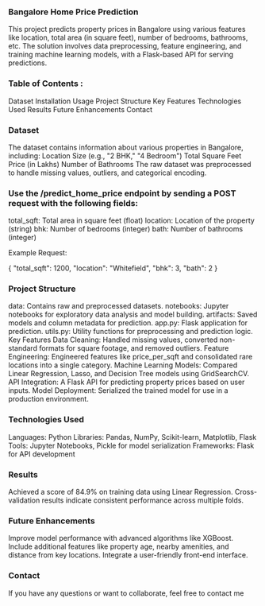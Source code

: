 ### Bangalore Home Price Prediction
This project predicts property prices in Bangalore using various features like location, total area (in square feet), number of bedrooms, bathrooms, etc. The solution involves data preprocessing, feature engineering, and training machine learning models, with a Flask-based API for serving predictions.

### Table of Contents : 
Dataset
Installation
Usage
Project Structure
Key Features
Technologies Used
Results
Future Enhancements
Contact

### Dataset
The dataset contains information about various properties in Bangalore, including:
Location
Size (e.g., "2 BHK," "4 Bedroom")
Total Square Feet
Price (in Lakhs)
Number of Bathrooms
The raw dataset was preprocessed to handle missing values, outliers, and categorical encoding.


### Use the /predict_home_price endpoint by sending a POST request with the following fields:
total_sqft: Total area in square feet (float)
location: Location of the property (string)
bhk: Number of bedrooms (integer)
bath: Number of bathrooms (integer)

Example Request:

{
    "total_sqft": 1200,
    "location": "Whitefield",
    "bhk": 3,
    "bath": 2
}

### Project Structure
data: Contains raw and preprocessed datasets.
notebooks: Jupyter notebooks for exploratory data analysis and model building.
artifacts: Saved models and column metadata for prediction.
app.py: Flask application for prediction.
utils.py: Utility functions for preprocessing and prediction logic.
Key Features
Data Cleaning: Handled missing values, converted non-standard formats for square footage, and removed outliers.
Feature Engineering: Engineered features like price_per_sqft and consolidated rare locations into a single category.
Machine Learning Models: Compared Linear Regression, Lasso, and Decision Tree models using GridSearchCV.
API Integration: A Flask API for predicting property prices based on user inputs.
Model Deployment: Serialized the trained model for use in a production environment.

### Technologies Used
Languages: Python
Libraries: Pandas, NumPy, Scikit-learn, Matplotlib, Flask
Tools: Jupyter Notebooks, Pickle for model serialization
Frameworks: Flask for API development

### Results
Achieved a score of 84.9% on training data using Linear Regression.
Cross-validation results indicate consistent performance across multiple folds.

### Future Enhancements
Improve model performance with advanced algorithms like XGBoost.
Include additional features like property age, nearby amenities, and distance from key locations.
Integrate a user-friendly front-end interface.

### Contact
If you have any questions or want to collaborate, feel free to contact me

